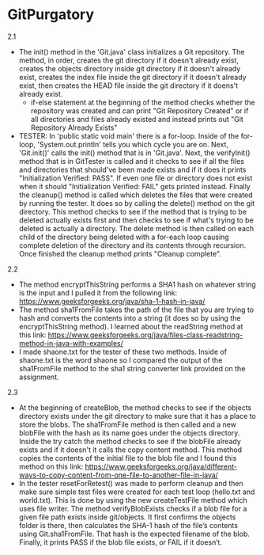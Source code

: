 # GitPurgatory
2.1
- The init() method in the 'Git.java' class initializes a Git repository. The method, in order, creates the git directory if it doesn't already exist, creates the objects directory inside git directory if it doesn't already exist, creates the index file inside the git directory if it doesn't already exist, then creates the HEAD file inside the git directory if it doens't already exist.
    - if-else statement at the beginning of the method checks whether the repository was created and can print "Git Repository Created" or if all directories and files already existed and instead prints out "Git Repository Already Exists"
- TESTER: In 'public static void main' there is a for-loop. Inside of the for-loop, 'System.out.println' tells you which cycle you are on. Next, 'Git.init()' calls the init() method that is in 'Git.java'. Next, the verifyInit() method that is in GitTester is called and it checks to see if all the files and directories that should've been made exists and if it does it prints "Initialization Verified: PASS". If even one file or directory does not exist when it should "Initialization Verified: FAIL" gets printed instead. Finally the cleanup() method is called which deletes the files that were created by running the tester. It does so by calling the delete() method on the git directory. This method checks to see if the method that is trying to be deleted actually exists first and then checks to see if what's trying to be deleted is actually a directory. The delete method is then called on each child of the directory being deleted with a for-each loop causing complete deletion of the directory and its contents through recursion. Once finished the cleanup method prints "Cleanup complete". 

2.2
- The method encryptThisString performs a SHA1 hash on whatever string is the input and I pulled it from the following link: https://www.geeksforgeeks.org/java/sha-1-hash-in-java/
- The method sha1FromFile takes the path of the file that you are trying to hash and converts the contents into a string (it does so by using the encryptThisString method). I learned about the readString method at this link: https://www.geeksforgeeks.org/java/files-class-readstring-method-in-java-with-examples/ 
- I made shaone.txt for the tester of these two methods. Inside of shaone.txt is the word shaone so I compared the output of the sha1FromFile method to the sha1 string converter link provided on the assignment.

2.3
- At the beginning of createBlob, the method checks to see if the objects directory exists under the git directory to make sure that it has a place to store the blobs. The sha1FromFile method is then called and a new blobFile with the hash as its name goes under the objects directory. Inside the try catch the method checks to see if the blobFile already exists and if it doesn't it calls the copy content method. This method copies the contents of the initial file to the blob file and I found this method on this link: https://www.geeksforgeeks.org/java/different-ways-to-copy-content-from-one-file-to-another-file-in-java/
- In the tester resetForRetest() was made to perform cleanup and then make sure simple test files were created for each test loop (hello.txt and world.txt). This is done by using the new createTestFile method which uses file writer. The method verifyBlobExists checks if a blob file for a given file path exists inside git/objects. It first confirms the objects folder is there, then calculates the SHA-1 hash of the file’s contents using Git.sha1FromFile. That hash is the expected filename of the blob. Finally, it prints PASS if the blob file exists, or FAIL if it doesn’t. 




